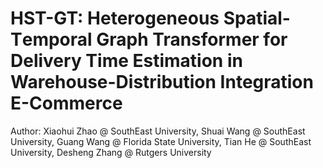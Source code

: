 # **HST-GT**: **H**eterogeneous **S**patial-**T**emporal **G**raph **T**ransformer for Delivery Time Estimation in Warehouse-Distribution Integration E-Commerce

Author: Xiaohui Zhao @ SouthEast University, Shuai Wang @ SouthEast University, Guang Wang @ Florida State University, Tian He @ SouthEast University, Desheng Zhang @ Rutgers University

